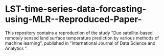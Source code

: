# LST-time-series-data-forcasting-using-MLR--Reproduced-Paper-
This repository contains a reproduction of the study "Duo satellite-based remotely sensed land surface temperature prediction by various methods of machine learning", published in "International Journal of Data Science and Analytics ".
